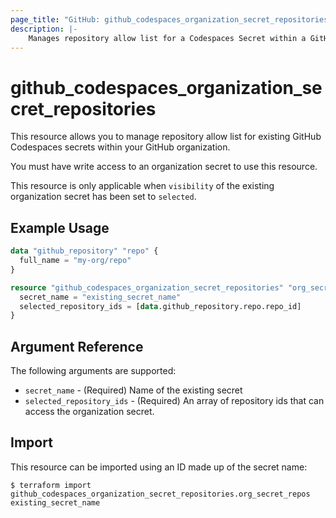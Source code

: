 ```yaml
---
page_title: "GitHub: github_codespaces_organization_secret_repositories"
description: |-
    Manages repository allow list for a Codespaces Secret within a GitHub organization
---
```


# github_codespaces_organization_secret_repositories

This resource allows you to manage repository allow list for existing GitHub Codespaces secrets within your GitHub organization.

You must have write access to an organization secret to use this resource.

This resource is only applicable when `visibility` of the existing organization secret has been set to `selected`.

## Example Usage

```terraform
data "github_repository" "repo" {
  full_name = "my-org/repo"
}

resource "github_codespaces_organization_secret_repositories" "org_secret_repos" {
  secret_name = "existing_secret_name"
  selected_repository_ids = [data.github_repository.repo.repo_id]
}
```

## Argument Reference

The following arguments are supported:

* `secret_name` - (Required) Name of the existing secret
* `selected_repository_ids` - (Required) An array of repository ids that can access the organization secret.

## Import

This resource can be imported using an ID made up of the secret name:

```
$ terraform import github_codespaces_organization_secret_repositories.org_secret_repos existing_secret_name
```

